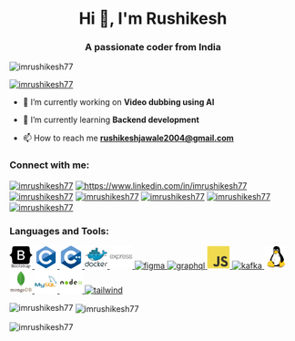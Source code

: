 <h1 align="center">Hi 👋, I'm Rushikesh</h1>
<h3 align="center">A passionate coder from India</h3>

<p align="left"> <img src="https://komarev.com/ghpvc/?username=imrushikesh77&label=Profile%20views&color=0e75b6&style=flat" alt="imrushikesh77" /> </p>

<p align="left"> <a href="https://twitter.com/imrushikesh77" target="blank"><img src="https://img.shields.io/twitter/follow/imrushikesh77?logo=twitter&style=for-the-badge" alt="imrushikesh77" /></a> </p>

- 🔭 I’m currently working on **Video dubbing using AI**

- 🌱 I’m currently learning **Backend development**

- 📫 How to reach me **rushikeshjawale2004@gmail.com**

<h3 align="left">Connect with me:</h3>
<p align="left">
<a href="https://twitter.com/imrushikesh77" target="blank"><img align="center" src="https://raw.githubusercontent.com/rahuldkjain/github-profile-readme-generator/master/src/images/icons/Social/twitter.svg" alt="imrushikesh77" height="30" width="40" /></a>
<a href="https://linkedin.com/in/https://www.linkedin.com/in/imrushikesh77" target="blank"><img align="center" src="https://raw.githubusercontent.com/rahuldkjain/github-profile-readme-generator/master/src/images/icons/Social/linked-in-alt.svg" alt="https://www.linkedin.com/in/imrushikesh77" height="30" width="40" /></a>
<a href="https://instagram.com/imrushikesh77" target="blank"><img align="center" src="https://raw.githubusercontent.com/rahuldkjain/github-profile-readme-generator/master/src/images/icons/Social/instagram.svg" alt="imrushikesh77" height="30" width="40" /></a>
<a href="https://www.codechef.com/users/imrushikesh77" target="blank"><img align="center" src="https://cdn.jsdelivr.net/npm/simple-icons@3.1.0/icons/codechef.svg" alt="imrushikesh77" height="30" width="40" /></a>
<a href="https://codeforces.com/profile/imrushikesh77" target="blank"><img align="center" src="https://raw.githubusercontent.com/rahuldkjain/github-profile-readme-generator/master/src/images/icons/Social/codeforces.svg" alt="imrushikesh77" height="30" width="40" /></a>
<a href="https://www.leetcode.com/imrushikesh77" target="blank"><img align="center" src="https://raw.githubusercontent.com/rahuldkjain/github-profile-readme-generator/master/src/images/icons/Social/leet-code.svg" alt="imrushikesh77" height="30" width="40" /></a>
<a href="https://auth.geeksforgeeks.org/user/imrushikesh77" target="blank"><img align="center" src="https://raw.githubusercontent.com/rahuldkjain/github-profile-readme-generator/master/src/images/icons/Social/geeks-for-geeks.svg" alt="imrushikesh77" height="30" width="40" /></a>
</p>

<h3 align="left">Languages and Tools:</h3>
<p align="left"> <a href="https://getbootstrap.com" target="_blank" rel="noreferrer"> <img src="https://raw.githubusercontent.com/devicons/devicon/master/icons/bootstrap/bootstrap-plain-wordmark.svg" alt="bootstrap" width="40" height="40"/> </a> <a href="https://www.cprogramming.com/" target="_blank" rel="noreferrer"> <img src="https://raw.githubusercontent.com/devicons/devicon/master/icons/c/c-original.svg" alt="c" width="40" height="40"/> </a> <a href="https://www.w3schools.com/cpp/" target="_blank" rel="noreferrer"> <img src="https://raw.githubusercontent.com/devicons/devicon/master/icons/cplusplus/cplusplus-original.svg" alt="cplusplus" width="40" height="40"/> </a> <a href="https://www.docker.com/" target="_blank" rel="noreferrer"> <img src="https://raw.githubusercontent.com/devicons/devicon/master/icons/docker/docker-original-wordmark.svg" alt="docker" width="40" height="40"/> </a> <a href="https://expressjs.com" target="_blank" rel="noreferrer"> <img src="https://raw.githubusercontent.com/devicons/devicon/master/icons/express/express-original-wordmark.svg" alt="express" width="40" height="40"/> </a> <a href="https://www.figma.com/" target="_blank" rel="noreferrer"> <img src="https://www.vectorlogo.zone/logos/figma/figma-icon.svg" alt="figma" width="40" height="40"/> </a> <a href="https://graphql.org" target="_blank" rel="noreferrer"> <img src="https://www.vectorlogo.zone/logos/graphql/graphql-icon.svg" alt="graphql" width="40" height="40"/> </a> <a href="https://developer.mozilla.org/en-US/docs/Web/JavaScript" target="_blank" rel="noreferrer"> <img src="https://raw.githubusercontent.com/devicons/devicon/master/icons/javascript/javascript-original.svg" alt="javascript" width="40" height="40"/> </a> <a href="https://kafka.apache.org/" target="_blank" rel="noreferrer"> <img src="https://www.vectorlogo.zone/logos/apache_kafka/apache_kafka-icon.svg" alt="kafka" width="40" height="40"/> </a> <a href="https://www.linux.org/" target="_blank" rel="noreferrer"> <img src="https://raw.githubusercontent.com/devicons/devicon/master/icons/linux/linux-original.svg" alt="linux" width="40" height="40"/> </a> <a href="https://www.mongodb.com/" target="_blank" rel="noreferrer"> <img src="https://raw.githubusercontent.com/devicons/devicon/master/icons/mongodb/mongodb-original-wordmark.svg" alt="mongodb" width="40" height="40"/> </a> <a href="https://www.mysql.com/" target="_blank" rel="noreferrer"> <img src="https://raw.githubusercontent.com/devicons/devicon/master/icons/mysql/mysql-original-wordmark.svg" alt="mysql" width="40" height="40"/> </a> <a href="https://nodejs.org" target="_blank" rel="noreferrer"> <img src="https://raw.githubusercontent.com/devicons/devicon/master/icons/nodejs/nodejs-original-wordmark.svg" alt="nodejs" width="40" height="40"/> </a> <a href="https://tailwindcss.com/" target="_blank" rel="noreferrer"> <img src="https://www.vectorlogo.zone/logos/tailwindcss/tailwindcss-icon.svg" alt="tailwind" width="40" height="40"/> </a> </p>

<p><img align="left" src="https://github-readme-stats.vercel.app/api/top-langs?username=imrushikesh77&show_icons=true&locale=en&layout=compact" alt="imrushikesh77" /></p>

<p>&nbsp;<img align="center" src="https://github-readme-stats.vercel.app/api?username=imrushikesh77&show_icons=true&locale=en" alt="imrushikesh77" /></p>

<p><img align="center" src="https://github-readme-streak-stats.herokuapp.com/?user=imrushikesh77&" alt="imrushikesh77" /></p>
